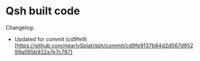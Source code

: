 # Qsh built code
Changelog:
- Updated for commit (cd9fe9)[https://github.com/nearlySplat/qsh/commit/cd9fe9137b84d2d567d95299a065b932a7e7c787]
